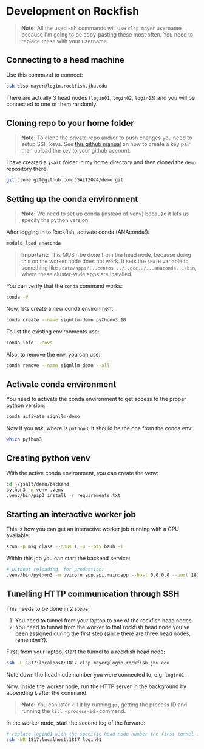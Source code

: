 # Development on Rockfish

> **Note:** All the used ssh commands will use `clsp-mayer` username because I'm going to be copy-pasting these most often. You need to replace these with your username.


## Connecting to a head machine

Use this command to connect:

```bash
ssh clsp-mayer@login.rockfish.jhu.edu
```

There are actually 3 head nodes (`login01`, `login02`, `login03`) and you will be connected to one of them randomly.


## Cloning repo to your home folder

> **Note:** To clone the private repo and/or to push changes you need to setup SSH keys. See [this github manual](https://docs.github.com/en/authentication/connecting-to-github-with-ssh/generating-a-new-ssh-key-and-adding-it-to-the-ssh-agent) on how to create a key pair then upload the key to your github account.

I have created a `jsalt` folder in my home directory and then cloned the `demo` repository there:

```bash
git clone git@github.com:JSALT2024/demo.git
```


## Setting up the conda environment

> **Note:** We need to set up conda (instead of venv) because it lets us specify the python version.

After logging in to Rockfish, activate conda (ANAconda!):

```bash
module load anaconda
```

> **Important:** This MUST be done from the head node, because doing this on the worker node does not work. It sets the `$PATH` variable to something like `/data/apps/...centos.../..gcc../...anaconda.../bin`, where these cluster-wide apps are installed.

You can verify that the `conda` command works:

```bash
conda -V
```

Now, lets create a new conda environment:

```bash
conda create --name signllm-demo python=3.10
```

To list the existing environments use:

```bash
conda info --envs
```

Also, to remove the env, you can use:

```bash
conda remove --name signllm-demo --all
```


## Activate conda environment

You need to activate the conda environment to get access to the proper python version:

```bash
conda activate signllm-demo
```

Now if you ask, where is `python3`, it should be the one from the conda env:

```bash
which python3
```


## Creating python venv

With the active conda environment, you can create the venv:

```bash
cd ~/jsalt/demo/backend
python3 -m venv .venv
.venv/bin/pip3 install -r requirements.txt
```


## Starting an interactive worker job

This is how you can get an interactive worker job running with a GPU available:

```bash
srun -p mig_class --gpus 1 -u --pty bash -i
```

Within this job you can start the backend service:

```bash
# without reloading, for production:
.venv/bin/python3 -m uvicorn app.api.main:app --host 0.0.0.0 --port 1817
```


## Tunelling HTTP communication through SSH

This needs to be done in 2 steps:

1. You need to tunnel from your laptop to one of the rockfish head nodes.
2. You need to tunnel from the worker to that rockfish head node you've been assigned during the first step (since there are three head nodes, remember?).

First, from your laptop, start the tunnel to a rockfish head node:

```bash
ssh -L 1817:localhost:1817 clsp-mayer@login.rockfish.jhu.edu
```

Note down the head node number you were connected to, e.g. `login01`.

Now, inside the worker node, run the HTTP server in the background by appending `&` after the command.

> **Note:** You can later kill it by running `ps`, getting the process ID and running the `kill <process-id>` command.

In the worker node, start the second leg of the forward:

```bash
# replace login01 with the specific head node number the first tunnel openned to
ssh -NR 1817:localhost:1817 login01
```
